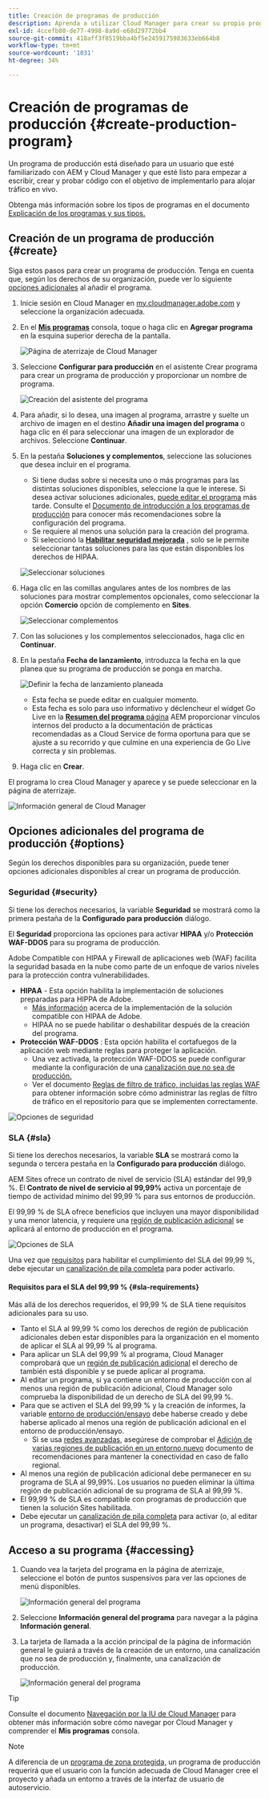 ```yaml
---
title: Creación de programas de producción
description: Aprenda a utilizar Cloud Manager para crear su propio programa de producción y alojar tráfico en directo.
exl-id: 4ccefb80-de77-4998-8a9d-e68d29772bb4
source-git-commit: 418aff3f8519bba4bf5e2459175983633eb664b8
workflow-type: tm+mt
source-wordcount: '1031'
ht-degree: 34%

---
```



# Creación de programas de producción {#create-production-program}

Un programa de producción está diseñado para un usuario que esté familiarizado con AEM y Cloud Manager y que esté listo para empezar a escribir, crear y probar código con el objetivo de implementarlo para alojar tráfico en vivo.

Obtenga más información sobre los tipos de programas en el documento [Explicación de los programas y sus tipos.](program-types.md)

## Creación de un programa de producción {#create}

Siga estos pasos para crear un programa de producción. Tenga en cuenta que, según los derechos de su organización, puede ver lo siguiente [opciones adicionales](#options) al añadir el programa.

1. Inicie sesión en Cloud Manager en [my.cloudmanager.adobe.com](https://my.cloudmanager.adobe.com/) y seleccione la organización adecuada.

1. En el **[Mis programas](/help/implementing/cloud-manager/navigation.md#my-programs)** consola, toque o haga clic en **Agregar programa** en la esquina superior derecha de la pantalla.

   ![Página de aterrizaje de Cloud Manager](assets/log-in.png)

1. Seleccione **Configurar para producción** en el asistente Crear programa para crear un programa de producción y proporcionar un nombre de programa.

   ![Creación del asistente del programa](assets/create-production-program.png)

1. Para añadir, si lo desea, una imagen al programa, arrastre y suelte un archivo de imagen en el destino **Añadir una imagen del programa** o haga clic en él para seleccionar una imagen de un explorador de archivos. Seleccione **Continuar**.

1. En la pestaña **Soluciones y complementos**, seleccione las soluciones que desea incluir en el programa.

   * Si tiene dudas sobre si necesita uno o más programas para las distintas soluciones disponibles, seleccione la que le interese. Si desea activar soluciones adicionales, [puede editar el programa](/help/implementing/cloud-manager/getting-access-to-aem-in-cloud/editing-programs.md) más tarde. Consulte el [Documento de introducción a los programas de producción](/help/implementing/cloud-manager/getting-access-to-aem-in-cloud/introduction-production-programs.md) para conocer más recomendaciones sobre la configuración del programa.
   * Se requiere al menos una solución para la creación del programa.
   * Si seleccionó la **[Habilitar seguridad mejorada](#security)** , solo se le permite seleccionar tantas soluciones para las que están disponibles los derechos de HIPAA.

   ![Seleccionar soluciones](assets/setup-prod-select.png)

1. Haga clic en las comillas angulares antes de los nombres de las soluciones para mostrar complementos opcionales, como seleccionar la opción **Comercio** opción de complemento en **Sites**.

   ![Seleccionar complementos](assets/setup-prod-commerce.png)

1. Con las soluciones y los complementos seleccionados, haga clic en **Continuar**.

1. En la pestaña **Fecha de lanzamiento**, introduzca la fecha en la que planea que su programa de producción se ponga en marcha.

   ![Definir la fecha de lanzamiento planeada](assets/set-up-go-live.png)

   * Esta fecha se puede editar en cualquier momento.
   * Esta fecha es solo para uso informativo y déclencheur el widget Go Live en la [**Resumen del programa** página](/help/implementing/cloud-manager/getting-access-to-aem-in-cloud/editing-programs.md#program-overview) AEM proporcionar vínculos internos del producto a la documentación de prácticas recomendadas as a Cloud Service de forma oportuna para que se ajuste a su recorrido y que culmine en una experiencia de Go Live correcta y sin problemas.

1. Haga clic en **Crear**.

El programa lo crea Cloud Manager y aparece y se puede seleccionar en la página de aterrizaje.

![Información general de Cloud Manager](assets/navigate-cm.png)

## Opciones adicionales del programa de producción {#options}

Según los derechos disponibles para su organización, puede tener opciones adicionales disponibles al crear un programa de producción.

### Seguridad {#security}

Si tiene los derechos necesarios, la variable **Seguridad** se mostrará como la primera pestaña de la **Configurado para producción** diálogo.

El **Seguridad** proporciona las opciones para activar **HIPAA** y/o **Protección WAF-DDOS** para su programa de producción.

Adobe Compatible con HIPAA y Firewall de aplicaciones web (WAF) facilita la seguridad basada en la nube como parte de un enfoque de varios niveles para la protección contra vulnerabilidades.

* **HIPAA** - Esta opción habilita la implementación de soluciones preparadas para HIPPA de Adobe.
   * [Más información](https://www.adobe.com/go/hipaa-ready_es) acerca de la implementación de la solución compatible con HIPAA de Adobe.
   * HIPAA no se puede habilitar o deshabilitar después de la creación del programa.
* **Protección WAF-DDOS** : Esta opción habilita el cortafuegos de la aplicación web mediante reglas para proteger la aplicación.
   * Una vez activada, la protección WAF-DDOS se puede configurar mediante la configuración de una [canalización que no sea de producción.](/help/implementing/cloud-manager/configuring-pipelines/configuring-non-production-pipelines.md)
   * Ver el documento [Reglas de filtro de tráfico, incluidas las reglas WAF](/help/security/traffic-filter-rules-including-waf.md) para obtener información sobre cómo administrar las reglas de filtro de tráfico en el repositorio para que se implementen correctamente.

![Opciones de seguridad](assets/create-production-program-security.png)

### SLA {#sla}

Si tiene los derechos necesarios, la variable **SLA** se mostrará como la segunda o tercera pestaña en la **Configurado para producción** diálogo.

AEM Sites ofrece un contrato de nivel de servicio (SLA) estándar del 99,9 %. El **Contrato de nivel de servicio al 99,99%** activa un porcentaje de tiempo de actividad mínimo del 99,99 % para sus entornos de producción.

El 99,99 % de SLA ofrece beneficios que incluyen una mayor disponibilidad y una menor latencia, y requiere una [región de publicación adicional](/help/implementing/cloud-manager/manage-environments.md#multiple-regions) se aplicará al entorno de producción en el programa.

![Opciones de SLA](assets/create-production-program-sla.png)

Una vez que [requisitos](#sla-requirements) para habilitar el cumplimiento del SLA del 99,99 %, debe ejecutar un [canalización de pila completa](/help/implementing/cloud-manager/configuring-pipelines/configuring-production-pipelines.md) para poder activarlo.

#### Requisitos para el SLA del 99,99 % {#sla-requirements}

Más allá de los derechos requeridos, el 99,99 % de SLA tiene requisitos adicionales para su uso.

* Tanto el SLA al 99,99 % como los derechos de región de publicación adicionales deben estar disponibles para la organización en el momento de aplicar el SLA al 99,99 % al programa.
* Para aplicar un SLA del 99,99 % al programa, Cloud Manager comprobará que un [región de publicación adicional](/help/implementing/cloud-manager/manage-environments.md#multiple-regions) el derecho de también está disponible y se puede aplicar al programa.
* Al editar un programa, si ya contiene un entorno de producción con al menos una región de publicación adicional, Cloud Manager solo comprueba la disponibilidad de un derecho de SLA del 99,99 %.
* Para que se activen el SLA del 99,99 % y la creación de informes, la variable [entorno de producción/ensayo](/help/implementing/cloud-manager/manage-environments.md#adding-environments) debe haberse creado y debe haberse aplicado al menos una región de publicación adicional en el entorno de producción/ensayo.
   * Si se usa [redes avanzadas,](/help/security/configuring-advanced-networking.md) asegúrese de comprobar el [Adición de varias regiones de publicación en un entorno nuevo](/help/implementing/cloud-manager/manage-environments.md#adding-regions) documento de recomendaciones para mantener la conectividad en caso de fallo regional.
* Al menos una región de publicación adicional debe permanecer en su programa de SLA al 99,99%. Los usuarios no pueden eliminar la última región de publicación adicional de su programa de SLA al 99,99 %.
* El 99,99 % de SLA es compatible con programas de producción que tienen la solución Sites habilitada.
* Debe ejecutar un [canalización de pila completa](/help/implementing/cloud-manager/configuring-pipelines/configuring-production-pipelines.md) para activar (o, al editar un programa, desactivar) el SLA del 99,99 %.

## Acceso a su programa {#accessing}

1. Cuando vea la tarjeta del programa en la página de aterrizaje, seleccione el botón de puntos suspensivos para ver las opciones de menú disponibles.

   ![Información general del programa](assets/program-overview.png)

1. Seleccione **Información general del programa** para navegar a la página **Información general**.

1. La tarjeta de llamada a la acción principal de la página de información general le guiará a través de la creación de un entorno, una canalización que no sea de producción y, finalmente, una canalización de producción.

   ![Información general del programa](assets/set-up-prod5.png)

>[!TIP]
>
>Consulte el documento [Navegación por la IU de Cloud Manager](/help/implementing/cloud-manager/navigation.md) para obtener más información sobre cómo navegar por Cloud Manager y comprender el **Mis programas** consola.

>[!NOTE]
>
>A diferencia de un [programa de zona protegida,](introduction-sandbox-programs.md#auto-creation) un programa de producción requerirá que el usuario con la función adecuada de Cloud Manager cree el proyecto y añada un entorno a través de la interfaz de usuario de autoservicio.
